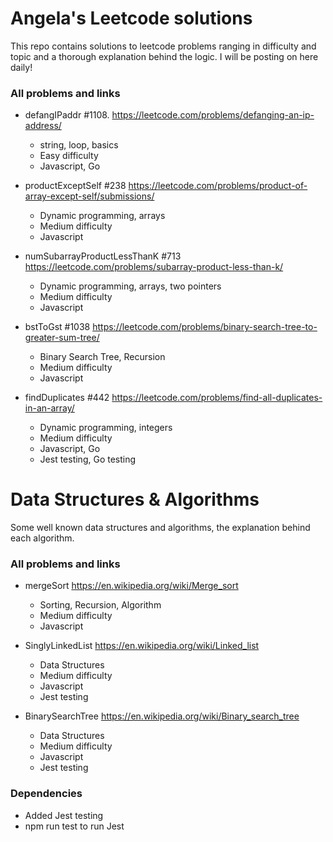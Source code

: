 # Angela's Leetcode solutions

This repo contains solutions to leetcode problems ranging in difficulty and topic and a thorough explanation behind the logic. I will be posting on here daily!

### All problems and links

- defangIPaddr #1108. https://leetcode.com/problems/defanging-an-ip-address/
  - string, loop, basics
  - Easy difficulty
  - Javascript, Go

- productExceptSelf #238 https://leetcode.com/problems/product-of-array-except-self/submissions/
  - Dynamic programming, arrays
  - Medium difficulty
  - Javascript
  
- numSubarrayProductLessThanK #713 https://leetcode.com/problems/subarray-product-less-than-k/
  - Dynamic programming, arrays, two pointers
  - Medium difficulty
  - Javascript

- bstToGst #1038 https://leetcode.com/problems/binary-search-tree-to-greater-sum-tree/
  - Binary Search Tree, Recursion
  - Medium difficulty
  - Javascript

- findDuplicates #442 https://leetcode.com/problems/find-all-duplicates-in-an-array/
  - Dynamic programming, integers
  - Medium difficulty
  - Javascript, Go
  - Jest testing, Go testing

# Data Structures & Algorithms

Some well known data structures and algorithms, the explanation behind each algorithm.

### All problems and links

- mergeSort https://en.wikipedia.org/wiki/Merge_sort
  - Sorting, Recursion, Algorithm
  - Medium difficulty
  - Javascript

- SinglyLinkedList https://en.wikipedia.org/wiki/Linked_list
  - Data Structures
  - Medium difficulty
  - Javascript
  - Jest testing

- BinarySearchTree https://en.wikipedia.org/wiki/Binary_search_tree
  - Data Structures
  - Medium difficulty
  - Javascript
  - Jest testing


### Dependencies

- Added Jest testing
- npm run test to run Jest
